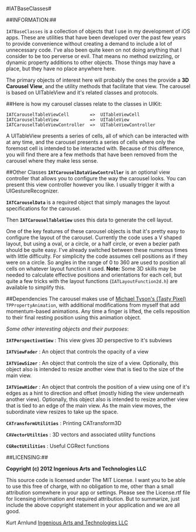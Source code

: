 #IATBaseClasses#

##INFORMATION:##

`IATBaseClasses` is a collection of objects that I use in my development of iOS apps.  These are utilities that have been developed over the past few years to provide convenience without creating a demand to include a lot of unnecessary code.  I've also been quite keen on not doing anything that I consider to be too perverse or evil.  That means no method swizzling, or dynamic property additions to other objects.  Those things may have a place, but they have no place anywhere here.

The primary objects of interest here will probably the ones the provide a **3D Carousel View**, and the utility methods that facilitate that view. The carousel is based on UITableView and it's related classes and protocols.

##Here is how my carousel classes relate to the classes in UIKit:

    IATCarouselTableViewCell        =>  UITableViewCell
    IATCarouselTableView            =>  UITableView
    IATCarouselTableViewController  =>  UITableViewController

A UITableView presents a series of cells, all of which can be interacted with at any time, and the carousel presents a series of cells where only the foremost cell is intended to be interacted with. Because of this difference, you will find there are a few methods that have been removed from the carousel where they make less sense.

##Other Classes
**`IATCarouselDataViewController`** is an optional view controller that allows you to configure the way the carousel looks.  You can present this view controller however you like.  I usually trigger it with a UIGestureRecognizer.

**`IATCarouselData`** is a required object that simply manages the layout specifications for the carousel.  

Then **`IATCarouselTableView`** uses this data to generate the cell layout.

One of the key features of these carousel objects is that it's pretty easy to configure the layout of the carousel. Currently the code uses a V shaped layout, but using a oval, or a circle, or a half circle, or even a bezier path should be quite easy. I've already switched between these numerous times with little difficulty. For simplicity the code assumes cell positions as if they were on a circle. So angles in the range of 0 to 360 are used to position all cells on whatever layout function it used. **Note:** Some 3D skills may be needed to calculate effective positions and orientations for each cell, but quite a few tricks with the layout functions (`IATLayoutFunction2d.h`) are available to simplify this.

##Dependencies
The carousel makes use of [Michael Tyson's (Tasty Pixel)](http://atastypixel.com/blog/ "Tasty Pixel") `TPPropertyAnimation`, with additional modifications from myself that add momentum-based animations. Any time a finger is lifted, the cells reposition to their final resting position using this animation object.

_Some other interesting objects and their purposes_:

**`IATPerspectiveView`** : This view gives 3D perspective to it's subviews

**`IATViewFader`** :	An object that controls the opacity of a view

**`IATViewSizer`** : 		An object that controls the size of a view.  Optionally, this object also is intended to resize another view that is tied to the size of the main view.

**`IATViewHider`** : 	An object that controls the position of a view using one of it's edges as a hint to direction and offset (mostly hiding the view underneath another view).  Optionally, this object also is intended to resize another view that is tied to an edge of the main view.  As the main view moves, the subordinate view resizes to take up the space.

**`CATransformUtilities`** :	Printing CATransform3D

**`CAVectorUtilties`** : 		3D vectors and associated utility functions

**`CGRectUtilities`** :		Useful CGRect functions


##LICENSING:##

**Copyright (c) 2012 Ingenious Arts and Technologies LLC**

This source code is licensed under The MIT License.  I want you to be able to use this free of charge, with no obligation to me, other than a small attribution somewhere in your app or settings.  Please see the License.rtf file for licensing information and required attribution.  But to summarize, just include the above copyright statement in your application and we are all good.

Kurt Arnlund
[Ingenious Arts and Technologies LLC](http://www.iatapps.com>)
